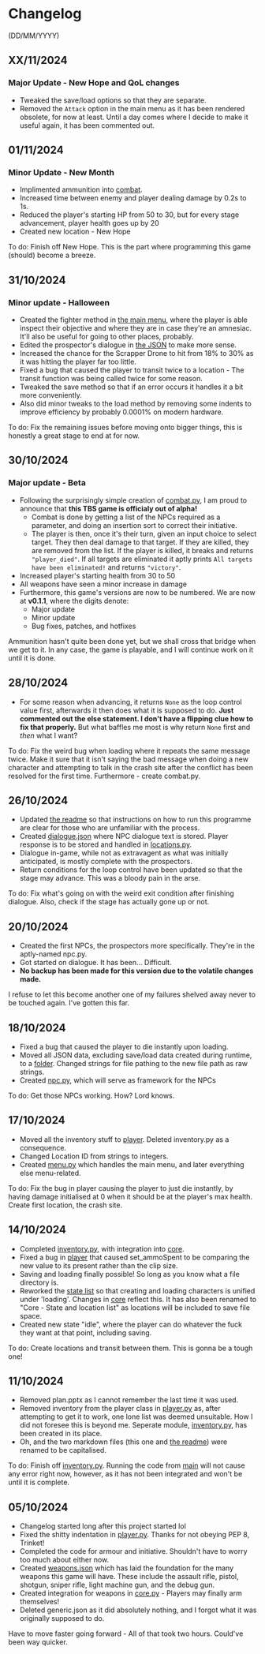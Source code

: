 # Changelog

(DD/MM/YYYY)

## XX/11/2024

### Major Update - New Hope and QoL changes

- Tweaked the save/load options so that they are separate.
- Removed the `Attack` option in the main menu as it has been rendered obsolete, for now at least.
Until a day comes where I decide to make it useful again, it has been commented out.

## 01/11/2024

### Minor Update - New Month

- Implimented ammunition into [combat](combat.py).
- Increased time between enemy and player dealing damage by 0.2s to 1s.
- Reduced the player's starting HP from 50 to 30, but for every stage advancement, player health goes up by 20
- Created new location - New Hope

To do: Finish off New Hope. This is the part where programming this game (should) become a breeze.

## 31/10/2024

### Minor update - Halloween

- Created the fighter method in [the main menu](main.py), where the player is able inspect their objective and where they are in case they're an amnesiac.
It'll also be useful for going to other places, probably.
- Edited the prospector's dialogue in [the JSON](JSON/dialogue.json) to make more sense.
- Increased the chance for the Scrapper Drone to hit from 18% to 30% as it was hitting the player far too little.
- Fixed a bug that caused the player to transit twice to a location - The transit function was being called twice for some reason.
- Tweaked the save method so that if an error occurs it handles it a bit more conveniently.
- Also did minor tweaks to the load method by removing some indents to improve efficiency by probably 0.0001% on modern hardware.

To do: Fix the remaining issues before moving onto bigger things, this is honestly a great stage to end at for now.

## 30/10/2024

### Major update - Beta

- Following the surprisingly simple creation of [combat.py](combat.py), I am proud to announce that **this TBS game is officialy out of alpha!**
  - Combat is done by getting a list of the NPCs required as a parameter, and doing an insertion sort to correct their initiative.
  - The player is then, once it's their turn, given an input choice to select target. They then deal damage to that target.
  If they are killed, they are removed from the list. If the player is killed, it breaks and returns `"player_died"`.
  If all targets are eliminated it aptly prints `All targets have been eliminated!` and returns `"victory"`.
- Increased player's starting health from 30 to 50
- All weapons have seen a minor increase in damage
- Furthermore, this game's versions are now to be numbered. We are now at **v0.1.1**, where the digits denote:
  - Major update
  - Minor update
  - Bug fixes, patches, and hotfixes

Ammunition hasn't quite been done yet, but we shall cross that bridge when we get to it.
In any case, the game is playable, and I will continue work on it until it is done.

## 28/10/2024

- For some reason when advancing, it returns `None` as the loop control value first, afterwards it then does what it is supposed to do.
**Just commented out the else statement. I don't have a flipping clue how to fix that properly.** But what baffles me most is why return `None` first and *then* what I want?

To do: Fix the weird bug when loading where it repeats the same message twice. Make it sure that it isn't saying the bad message when doing a new character and attempting to talk in the crash site after the conflict has been resolved for the first time. Furthermore - create combat.py.

## 26/10/2024

- Updated [the readme](README.md) so that instructions on how to run this programme are clear for those who are unfamiliar with the process.
- Created [dialogue.json](JSON/dialogue.json) where NPC dialogue text is stored. Player response is to be stored and handled in [locations.py](locations.py).
- Dialogue in-game, while not as extravagent as what was initially anticipated, is mostly complete with the prospectors.
- Return conditions for the loop control have been updated so that the stage may advance. This was a bloody pain in the arse.

To do: Fix what's going on with the weird exit condition after finishing dialogue. Also, check if the stage has actually gone up or not.

## 20/10/2024

- Created the first NPCs, the prospectors more specifically. They're in the aptly-named npc.py.
- Got started on dialogue. It has been... Difficult.
- **No backup has been made for this version due to the volatile changes made.**

I refuse to let this become another one of my failures shelved away never to be touched again. I've gotten this far.

## 18/10/2024

- Fixed a bug that caused the player to die instantly upon loading.
- Moved all JSON data, excluding save/load data created during runtime, to a [folder](JSON). Changed strings for file pathing to the new file path as raw strings.
- Created [npc.py](npc.py), which will serve as framework for the NPCs

To do: Get those NPCs working. How? Lord knows.

## 17/10/2024

- Moved all the inventory stuff to [player](player.py). Deleted inventory.py as a consequence.
- Changed Location ID from strings to integers.
- Created [menu.py](menu.py) which handles the main menu, and later everything else menu-related.

To do: Fix the bug in player causing the player to just die instantly, by having damage initialised at 0 when it should be at the player's max health.
Create first location, the crash site.

## 14/10/2024

- Completed [inventory.py](inventory.py), with integration into [core](core.py).
- Fixed a bug in [player](player.py) that caused set_ammoSpent to be comparing the new value to its present rather than the clip size.
- Saving and loading finally possible! So long as you know what a file directory is.
- Reworked the [state list](<Core - State and location list.md>) so that creating and loading characters is unified under 'loading'.
Changes in [core](core.py) reflect this. It has also been renamed to "Core - State and location list" as locations will be included to save file space.
- Created new state "idle", where the player can do whatever the fuck they want at that point, including saving.

To do: Create locations and transit between them. This is gonna be a tough one!

## 11/10/2024

- Removed plan.pptx as I cannot remember the last time it was used.
- Removed inventory from the player class in [player.py](player.py) as, after attempting to get it to work, one lone list was deemed unsuitable.
How I did not foresee this is beyond me. Seperate module, [inventory.py](inventory.py), has been created in its place.
- Oh, and the two markdown files (this one and [the readme](README.md)) were renamed to be capitalised.

To do: Finish off [inventory.py](inventory.py). Running the code from [main](main.py) will not cause any error right now, however, as it has not been integrated and won't be until it is complete.

## 05/10/2024

- Changelog started long after this project started lol
- Fixed the shitty indentation in [player.py](player.py). Thanks for not obeying PEP 8, Trinket!
- Completed the code for armour and initiative. Shouldn't have to worry too much about either now.
- Created [weapons.json](weapons.json) which has laid the foundation for the many weapons this game will have. These include the assault rifle, pistol, shotgun, sniper rifle, light machine gun, and the debug gun.
- Created integration for weapons in [core.py](core.py) - Players may finally arm themselves!
- Deleted generic.json as it did absolutely nothing, and I forgot what it was originally supposed to do.

Have to move faster going forward - All of that took two hours. Could've been way quicker.
